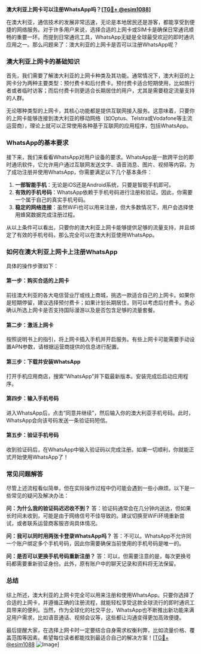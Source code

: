 **澳大利亚上网卡可以注册WhatsApp吗？[[TG💪+ @esim1088](https://t.me/s/esim1088)]**

在澳大利亚，通信技术的发展非常迅速，无论是本地居民还是游客，都能享受到便捷的网络服务。对于许多用户来说，选择合适的上网卡或SIM卡是确保日常通讯顺畅的重要一环。而提到日常通讯工具，WhatsApp无疑是全球最受欢迎的即时通讯应用之一。那么问题来了：澳大利亚的上网卡是否可以注册WhatsApp呢？

### **澳大利亚上网卡的基础知识**

首先，我们需要了解澳大利亚的上网卡种类及其功能。通常情况下，澳大利亚的上网卡分为两种主要类型：预付费卡和后付费卡。预付费卡适合短期使用，比如旅行者或者临时访客；而后付费卡则更适合长期居住的用户，尤其是需要稳定流量支持的人群。

无论哪种类型的上网卡，其核心功能都是提供互联网接入服务。这意味着，只要你的上网卡能够连接到澳大利亚的移动网络（如Optus、Telstra或Vodafone等主流运营商），理论上就可以正常使用各种基于互联网的应用程序，包括WhatsApp。

### **WhatsApp的基本要求**

接下来，我们来看看WhatsApp对用户设备的要求。WhatsApp是一款跨平台的即时通讯软件，它允许用户通过互联网发送文字、语音消息、图片、视频等内容。为了成功注册并使用WhatsApp，你需要满足以下几个基本条件：

1. **一部智能手机**：无论是iOS还是Android系统，只要是智能手机即可。
2. **有效的手机号码**：WhatsApp依赖于手机号码进行注册和验证。因此，你需要一个属于自己的真实手机号码。
3. **稳定的网络连接**：虽然WiFi也可以用来注册，但大多数情况下，用户会选择使用蜂窝数据完成注册过程。

从以上条件可以看出，只要你的澳大利亚上网卡能够提供足够的流量支持，并且绑定了有效的手机号码，那么完全可以在澳大利亚使用WhatsApp。

### **如何在澳大利亚上网卡上注册WhatsApp**

具体的操作步骤如下：

#### **第一步：购买合适的上网卡**
前往澳大利亚的各大电信营业厅或线上商城，挑选一款适合自己的上网卡。如果你是短期停留，建议选择预付费卡；如果计划长期居住，则可以考虑后付费卡。务必确认所选上网卡是否支持国际漫游以及是否包含足够的流量套餐。

#### **第二步：激活上网卡**
按照说明书上的指引，将上网卡插入手机并开启服务。有些上网卡可能需要手动设置APN参数，请根据运营商提供的信息进行配置。

#### **第三步：下载并安装WhatsApp**
打开手机应用商店，搜索“WhatsApp”并下载最新版本。安装完成后启动应用程序。

#### **第四步：输入手机号码**
进入WhatsApp后，点击“同意并继续”，然后输入你的澳大利亚手机号码。此时，WhatsApp会向该号码发送一条验证码短信。

#### **第五步：验证手机号码**
收到验证码后，在WhatsApp中输入验证码以完成注册。如果一切顺利，你就能正式开始使用WhatsApp了！

### **常见问题解答**

尽管上述流程看似简单，但在实际操作过程中仍可能会遇到一些小麻烦。以下是一些常见的疑问及解决办法：

**问：为什么我的验证码迟迟收不到？**
答：验证码通常会在几分钟内送达，但如果长时间未收到，可能是由于网络信号不佳导致的。建议切换至WiFi环境重新尝试，或者联系运营商客服咨询具体情况。

**问：我可以同时用两张卡登录WhatsApp吗？**
答：不可以。WhatsApp不允许同一个账户绑定多个手机号码，因此你需要确保当前使用的手机号码是唯一的。

**问：是否可以更换手机号码重新注册？**
答：可以，但需要注意的是，每次更换号码都需要重新验证身份。此外，原有账户中的聊天记录和资料将无法保留。

### **总结**

综上所述，澳大利亚的上网卡完全可以用来注册和使用WhatsApp。只要你选择了合适的上网卡，并遵循正确的注册流程，就能轻松享受这款全球流行的即时通讯工具带来的便利。当然，作为全球化的社交平台，WhatsApp也不断推出新功能来满足用户需求，比如语音通话、视频会议等，这些都让沟通变得更加高效便捷。

最后提醒大家，在选择上网卡时一定要结合自身需求权衡利弊，比如流量价格、覆盖范围等因素。希望每位读者都能找到最适合自己的解决方案！[[TG💪+ @esim1088](https://t.me/s/esim1088) ![Image](https://i.postimg.cc/4NQfJmqS/Snipaste-2025-05-13-00-14-12.png)]